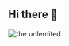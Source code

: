 ## Hi there 👋

<img src=https://github.com/AndreyVoc/andreyVoc/blob/main/CNN%20-%20Colorscope%20%E2%80%94%20Giant%20Ant.gif alt="the unlemited">
